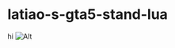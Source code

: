 # latiao-s-gta5-stand-lua
hi
![Alt](https://repobeats.axiom.co/api/embed/99ac0ffbc7879960ac294deeaa09eecd15b2ab06.svg "Repobeats analytics image")
